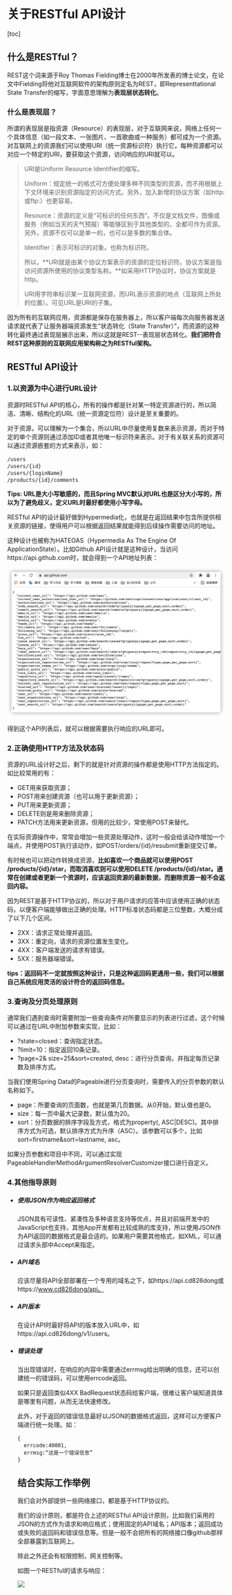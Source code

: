 # 关于RESTful API设计

[toc]

## 什么是RESTful？

REST这个词来源于Roy Thomas Fielding博士在2000年所发表的博士论文，在论文中Fielding将他对互联网软件的架构原则定名为REST，即Representtational State Transfer的缩写，字面意思理解为**表现层状态转化**。

### 什么是表现层？

所谓的表现层是指资源（Resource）的表现层，对于互联网来说，网络上任何一个具体信息（如一段文本、一张图片、一首歌曲或一种服务）都可成为一个资源。对互联网上的资源我们可以使用URI（统一资源标识符）执行它，每种资源都可以对应一个特定的URI，要获取这个资源，访问响应的URI就可以。

> URI是Uniform Resource Identifier的缩写。
>
> Uniform：规定统一的格式可方便处理多种不同类型的资源，而不用根据上下文环境来识别资源指定的访问方式。另外，加入新增的协议方案（如http: 或ftp:）也更容易。
>
> Resource：资源的定义是“可标识的任何东西”。不仅是文档文件，图像或服务（例如当天的天气预报）等能够区别于其他类型的，全都可作为资源。另外，资源不仅可以是单一的，也可以是多数的集合体。
>
> Identifier：表示可标识的对象。也称为标识符。
>
> 所以，**URI就是由某个协议方案表示的资源的定位标识符。协议方案是指访问资源所使用的协议类型名称。**如采用HTTP协议时，协议方案就是http。
>
> URI用字符串标识某一互联网资源，而URL表示资源的地点（互联网上所处的位置）。可见URL是URI的子集。

因为所有的互联网应用，资源都是保存在服务器上，所以客户端每次向服务器发送请求就代表了让服务器端资源发生“状态转化（State Transfer）”，而资源的这种转化最终通过表现层展示出来，所以这就是REST--表现层状态转化。**我们把符合REST这种原则的互联网应用架构称之为RESTful架构。**

## RESTful API设计

### 1.以资源为中心进行URL设计

资源时RESTful API的核心，所有的操作都是针对某一特定资源进行的，所以简洁、清晰、结构化的URL（统一资源定位符）设计是至关重要的。

对于资源，可以理解为一个集合，所以URL中尽量使用复数来表示资源，而对于特定的单个资源则通过添加ID或者其他唯一标识符来表示。对于有关联关系的资源可以通过资源嵌套的方式来表示，如：

```
/users
/users/{id}
/users/{loginName}
/products/{id}/comments
```

**Tips: URL是大小写敏感的，而且Spring MVC默认对URL也是区分大小写的，所以为了避免歧义，定义URL时最好都使用小写字母。**

RESTful API的设计最好做到Hypermedia化，也就是在返回结果中包含所提供相关资源的链接，使得用户可以根据返回结果就能得到后续操作需要访问的地址。

这种设计也被称为HATEOAS（Hypermedia As The Engine Of ApplicationState）。比如Github API设计就是这种设计，当访问https://api.github.com时，就会得到一个API地址列表：

![](../../image/RESTful_API.png)

得到这个API列表后，就可以根据需要执行响应的URL即可。

### 2.正确使用HTTP方法及状态码

资源的URL设计好之后，剩下的就是针对资源的操作都是使用HTTP方法指定的。如比较常用的有：

* GET用来获取资源；
* POST用来创建资源（也可以用于更新资源）；
* PUT用来更新资源；
* DELETE则是用来删除资源；
* PATCH方法用来更新资源，但用的比较少，常使用POST来替代。

在实际资源操作中，常常会增加一些资源处理动作，这时一般会给该动作增加一个端点，并使用POST执行该动作，如POST/orders/{id}/resubmit重新提交订单。

有时候也可以把动作转换成资源，**比如喜欢一个商品就可以使用POST /products/{id}/star，而取消喜欢则可以使用DELETE /products/{id}/star。通常在创建或者更新一个资源时，应该返回资源的最新数据，而删除资源一般不会返回内容。**

因为REST是基于HTTP协议的，所以对于用户请求的应答中应该使用正确的状态码，以便客户端能够做出正确的处理。HTTP标准状态码都是三位整数，大概分成了以下几个区间。

* 2XX：请求正常处理并返回。
* 3XX：重定向，请求的资源位置发生变化。
* 4XX：客户端发送的请求有错误。
* 5XX：服务器端错误。

**tips：返回码不一定就按照这种设计，只是这种返回码更通用一些，我们可以根据自己系统应用灵活的设计符合的返回码信息。**

### 3.查询及分页处理原则

通常我们遇到查询时需要附加一些查询条件对所要显示的列表进行过滤，这个时候可以通过在URL中附加参数来实现，比如：

* ?state=closed：查询指定状态。
* ?limit=10：指定返回10条记录。
* ?page=2& size=25&sort=created, desc：进行分页查询，并指定每页记录数及排序方式。

当我们使用Spring Data的Pageable进行分页查询时，需要传入的分页参数的默认名称如下。

* page：所要查询的页面数，也就是第几页数据。从0开始，默认值也是0。
* size：每一页中最大记录数，默认值为20。
* sort：分页数据的排序字段及方式，格式为property(, ASC|DESC)。其中排序方式为可选，默认排序方式为升序（ASC）。该参数可以多个，比如sort=firstname&sort=lastname, asc。

如果分页参数和项目中不同，可以通过实现PageableHandlerMethodArgumentResolverCustomizer接口进行自定义。

### 4.其他指导原则

* ##### 使用JSON作为响应返回格式

  JSON具有可读性、紧凑性及多种语言支持等优点，并且对前端开发中的JavaScript也支持，其他App开发都有比较成熟的库支持，所以使用JSON作为API返回的数据格式是最合适的。如果用户需要其他格式，如XML，可以通过请求头部中Accept来指定。

* ##### API域名

  应该尽量将API全部部署在一个专用的域名之下，如https://api.cd826dong或https://www.cd826dong/api。

* ##### API版本

  在设计API时最好将API的版本放入URL中，如https://api.cd826dong/v1/users。

* ##### 错误处理

  当出现错误时，在响应的内容中需要通过errmsg给出明确的信息，还可以创建统一的错误码，可以使用errcode返回。

  如果只是返回类似4XX BadRequest状态码给客户端，很难让客户端知道具体是哪里有问题，从而无法快速修改。

  此外，对于返回的错误信息最好以JSON的数据格式返回，这样可以方便客户端进行统一处理。如：

  ```
  {
  	errcode:40001,
  	errmsg:“这是一个错误信息”
  }
  ```

  ## 结合实际工作举例

  我们会对外部提供一些网络接口，都是基于HTTP协议的。

  我们的设计原则，都是符合上述的RESTful API设计原则，比如我们采用的JSON的方式作为请求和响应格式；使用固定的API域名；API版本；返回成功或失败的返回码和错误信息等。但是一般不会把所有的网络接口像github那样全部暴露到互联网上。

  除此之外还会有权限控制，网关控制等。

  如图一个RESTful的请求与响应：

  ![](/Users/sunwj/Documents/GitHub/JavaGitBook/image/RESTful_API举例.png)
